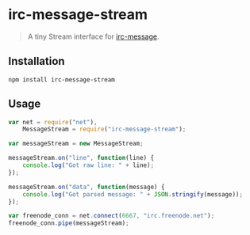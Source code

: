 # irc-message-stream
> A tiny Stream interface for [irc-message](https://github.com/expr/irc-message).

## Installation

`npm install irc-message-stream`

## Usage

```JavaScript
var net = require("net"),
    MessageStream = require("irc-message-stream");

var messageStream = new MessageStream;

messageStream.on("line", function(line) {
    console.log("Got raw line: " + line);
});

messageStream.on("data", function(message) {
    console.log("Got parsed message: " + JSON.stringify(message));
});

var freenode_conn = net.connect(6667, "irc.freenode.net");
freenode_conn.pipe(messageStream);
```
